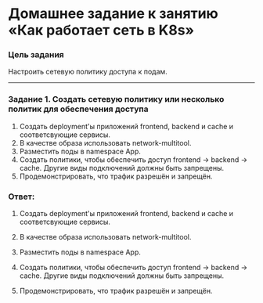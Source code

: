 # Домашнее задание к занятию «Как работает сеть в K8s»

### Цель задания

Настроить сетевую политику доступа к подам.

----

### Задание 1. Создать сетевую политику или несколько политик для обеспечения доступа

1. Создать deployment'ы приложений frontend, backend и cache и соответсвующие сервисы.
2. В качестве образа использовать network-multitool.
3. Разместить поды в namespace App.
4. Создать политики, чтобы обеспечить доступ frontend -> backend -> cache. Другие виды подключений должны быть запрещены.
5. Продемонстрировать, что трафик разрешён и запрещён.

### Ответ:

1. Создать deployment'ы приложений frontend, backend и cache и соответсвующие сервисы.
   
2. В качестве образа использовать network-multitool.
   
3. Разместить поды в namespace App.
   
4. Создать политики, чтобы обеспечить доступ frontend -> backend -> cache. Другие виды подключений должны быть запрещены.
   
5. Продемонстрировать, что трафик разрешён и запрещён.
